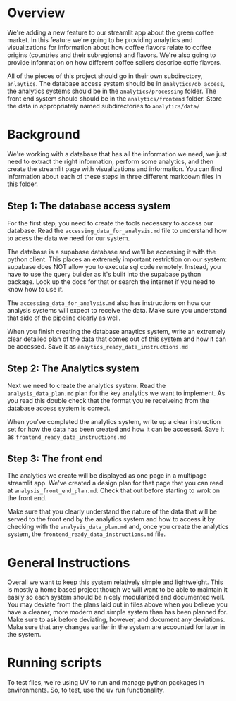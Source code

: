 # Overview

We're adding a new feature to our streamlit app about the green coffee market. In this feature we're going to be providing analytics and visualizations for information about how coffee flavors relate to coffee origins (countries and their subregions) and flavors. We're also going to provide information on how different coffee sellers describe coffe flavors.

All of the pieces of this project should go in their own subdirectory, `anlaytics`. The database access system should be in `analytics/db_access`, the analytics systems should be in the `analytics/processing` folder. The front end system should should be in the `analytics/frontend` folder. Store the data in appropriately named subdirectories to `analytics/data/`

# Background

We're working with a database that has all the information we need, we just need to extract the right information, perform some analytics, and then create the streamlit page with visualizations and information. You can find information about each of these steps in three different markdown files in this folder.

## Step 1: The database access system

For the first step, you need to create the tools necessary to access our database. Read the `accessing_data_for_analysis.md` file to understand how to acess the data we need for our system.

The database is a supabase database and we'll be accessing it with the python client. This places an extremely important restriction on our system: supabase does NOT allow you to execute sql code remotely. Instead, you have to use the query builder as it's built into the supabase python package. Look up the docs for that or search the internet if you need to know how to use it.

The `accessing_data_for_analysis.md` also has instructions on how our analysis systems will expect to receive the data. Make sure you understand that side of the pipeline clearly as well.

When you finish creating the database anaytics system, write an extremely clear detailed plan of the data that comes out of this system and how it can be accessed. Save it as `anaytics_ready_data_instructions.md`

## Step 2: The Analytics system

Next we need to create the analytics system. Read the `analysis_data_plan.md` plan for the key analytics we want to implement. As you read this double check that the format you're receiveing from the database access system is correct.

When you've completed the analytics system, write up a clear instruction set for how the data has been created and how it can be accessed. Save it as `frontend_ready_data_instructions.md`

## Step 3: The front end

The analytics we create will be displayed as one page in a multipage streamlit app. We've created a design plan for that page that you can read at `analysis_front_end_plan.md`. Check that out before starting to wrok on the front end.

Make sure that you clearly understand the nature of the data that will be served to the front end by the analytics system and how to access it by checking with the `analysis_data_plan.md` and, once you create the analytics system, the `frontend_ready_data_instructions.md` file.

# General Instructions

Overall we want to keep this system relatively simple and lightweight. This is mostly a home based project though we will want to be able to maintain it easily so each system should be nicely modularized and documented well. You may deviate from the plans laid out in files above when you believe you have a cleaner, more modern and simple system than has been planned for. Make sure to ask before deviating, however, and document any deviations. Make sure that any changes earlier in the system are accounted for later in the system.

# Running scripts

To test files, we're using UV to run and manage python packages in environments. So, to test, use the uv run functionality.

